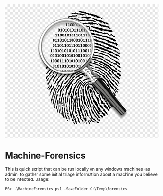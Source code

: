 ![logo](digitalforensics.png)

# Machine-Forensics

This is quick script that can be run locally on any windows machines (as admin) to gather some initial triage information about a machine you believe to be infected. 
Usage:
```
PS> .\MachineForensics.ps1 -SaveFolder C:\Temp\Forensics
```
